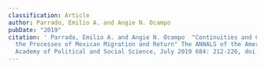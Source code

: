 ```yaml
---
classification: Article
author: Parrado, Emilio A. and Angie N. Ocampo
pubDate: "2019"
citation: ' Parrado, Emilio A. and Angie N. Ocampo	"Continuities and Changes in
  the Processes of Mexican Migration and Return" The ANNALS of the American
  Academy of Political and Social Science, July 2019 684: 212-226, doi:'
---
```

